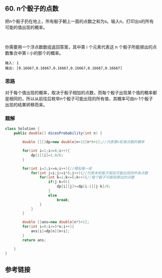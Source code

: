## 60. n个骰子的点数
把n个骰子扔在地上，所有骰子朝上一面的点数之和为s。输入n，打印出s的所有可能的值出现的概率。

 

你需要用一个浮点数数组返回答案，其中第 i 个元素代表这 n 个骰子所能掷出的点数集合中第 i 小的那个的概率。


```
输入: 1
输出: [0.16667,0.16667,0.16667,0.16667,0.16667,0.16667]
```
### 思路

对于每个值出现的概率，取决于骰子相加的点数，而每个骰子出现某个值的概率都是相同的，所以从前往后枚举n个骰子可能出现的所有值，其概率可由n-1个骰子出现的结果转移而来。
### 题解
```java
class Solution {
    public double[] dicesProbability(int n) {

        double [][]dp=new double[n+1][n*6+1];//代表第n轮某点数的概率

        for(int i=1;i<=6;i++){
            dp[1][i]=1.0/6;
        }

        for(int i=2;i<=n;i++){//模拟每一轮
            for(int j=i;j<=i*6;j++){//代表本轮骰子相加可能出现的所有点数
                for(int k=1;k<=6;k++){//每个骰子可能投掷出的点数
                    if(j-k>0){
                        dp[i][j]+=dp[i-1][j-k]/6;
                    }
                    else
                        break;
                }
            }
        }

        double []ans=new double[n*5+1];
        for(int i=0;i<=5*n;i++){
            ans[i]=dp[n][n+i];
        }
        return ans;

    }
}
```
## 参考链接